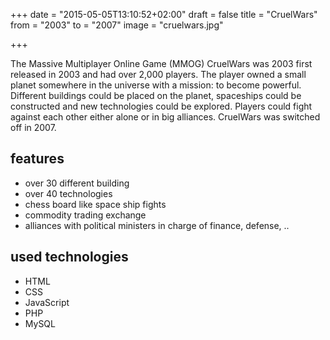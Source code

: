 +++
date = "2015-05-05T13:10:52+02:00"
draft = false
title = "CruelWars"
from = "2003"
to = "2007"
image = "cruelwars.jpg"

+++

The Massive Multiplayer Online Game (MMOG) CruelWars was 2003 first released in 2003 and had over 2,000 players. The player owned a small planet somewhere in the universe with a mission: to become powerful. Different buildings could be placed on the planet, spaceships could be constructed and new technologies could be explored. Players could fight against each other either alone or in big alliances. CruelWars was switched off in 2007. 

## features

* over 30 different building
* over 40 technologies
* chess board like space ship fights
* commodity trading exchange
* alliances with political ministers in charge of finance, defense, ..

## used technologies

* HTML
* CSS
* JavaScript
* PHP
* MySQL
